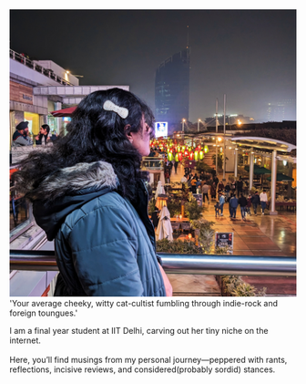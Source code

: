 <!--Your average cheeky, witty cat-cultist fumbling through indie-rock and foreign toungues.-->

<link href="/css/index.css" rel="stylesheet" type="text/css">

<div class="index-container">
  <div class="index-content-wrapper">
    <div class="index-image">
      <img src="/assets/image-cover.jpg" alt="Image description" />
    </div>
    <div class="index-description">
      <div class = "true-description">'Your average cheeky, witty cat-cultist fumbling through indie-rock and foreign toungues.'</div>
      <p>
      I am a final year student at IIT Delhi, carving out her tiny niche on the internet. 
      <br><br>
      Here, you’ll find musings from my personal journey—peppered with rants, reflections, incisive reviews, and considered(probably sordid) stances.
      </p>
    </div>
  </div>
</div>
